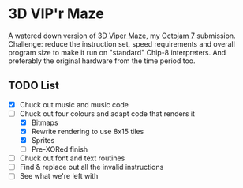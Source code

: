 # 3D VIP'r Maze

A watered down version of [3D Viper Maze](https://github.com/Timendus/3d-viper-maze),
my [Octojam 7](https://itch.io/jam/octojam-7) submission. Challenge: reduce the
instruction set, speed requirements and overall program size to make it run on
"standard" Chip-8 interpreters. And preferably the original hardware from the
time period too.

## TODO List

* [x] Chuck out music and music code
* [ ] Chuck out four colours and adapt code that renders it
  * [x] Bitmaps
  * [x] Rewrite rendering to use 8x15 tiles
  * [x] Sprites
  * [ ] Pre-XORed finish
* [ ] Chuck out font and text routines
* [ ] Find & replace out all the invalid instructions
* [ ] See what we're left with
